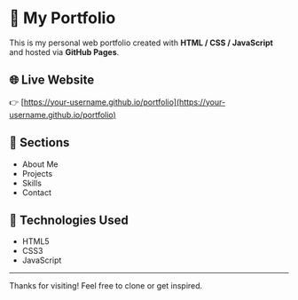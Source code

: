 # 💼 My Portfolio

This is my personal web portfolio created with **HTML / CSS / JavaScript** and hosted via **GitHub Pages**.

## 🌐 Live Website
👉 [https://your-username.github.io/portfolio](https://your-username.github.io/portfolio)

## 📁 Sections
- About Me
- Projects
- Skills
- Contact

## 🚀 Technologies Used
- HTML5
- CSS3
- JavaScript

---

Thanks for visiting! Feel free to clone or get inspired.
